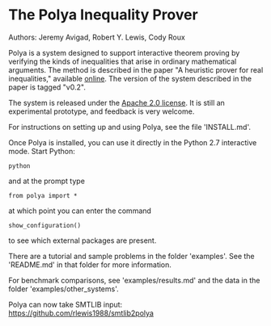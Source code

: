 The Polya Inequality Prover
===========================

Authors: Jeremy Avigad, Robert Y. Lewis, Cody Roux

Polya is a system designed to support interactive theorem proving by verifying the kinds of inequalities that arise in ordinary mathematical arguments. The method is described in the paper "A heuristic prover for real inequalities," available [online](http://www.andrew.cmu.edu/user/avigad/Papers/polya.pdf). The version of the system described in the paper is tagged "v0.2".

The system is released under the [Apache 2.0 license](http://www.apache.org/licenses/LICENSE-2.0.html). It is still an experimental prototype, and feedback is very welcome.

For instructions on setting up and using Polya, see the file 'INSTALL.md'.

Once Polya is installed, you can use it directly in the Python 2.7 interactive mode. Start Python:

    python
    
and at the prompt type

    from polya import *
    
at which point you can enter the command

    show_configuration()
    
to see which external packages are present.

There are a tutorial and sample problems in the folder 'examples'. See the 'README.md' in that folder for more information.

For benchmark comparisons, see 'examples/results.md' and the data in the folder 'examples/other_systems'.

Polya can now take SMTLIB input: https://github.com/rlewis1988/smtlib2polya